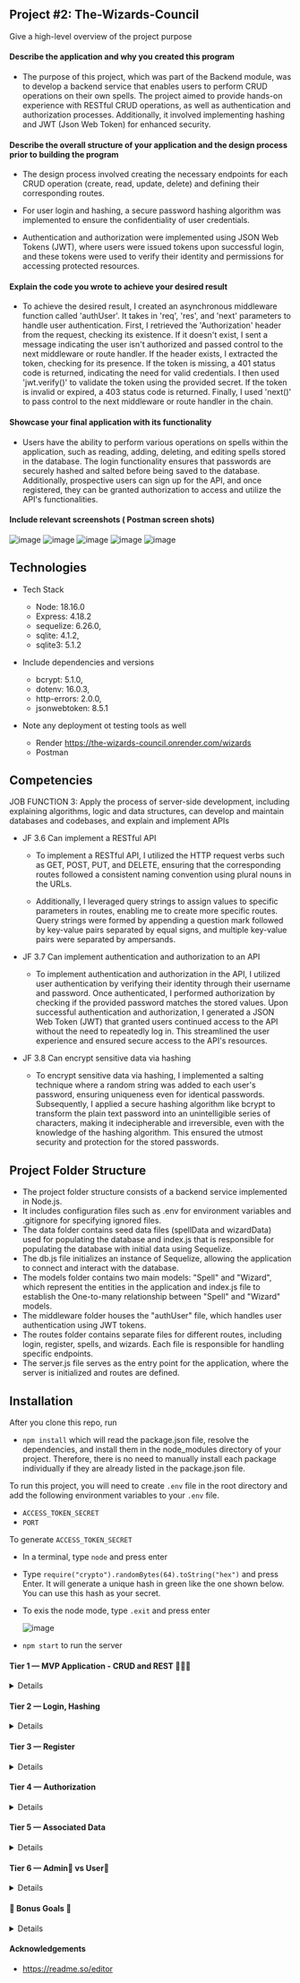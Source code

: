 ## Project #2: The-Wizards-Council

Give a high-level overview of the project purpose

#### Describe the application and why you created this program

- The purpose of this project, which was part of the Backend module, was to develop a backend service that enables users to perform CRUD operations on their own spells. The project aimed to provide hands-on experience with RESTful CRUD operations, as well as authentication and authorization processes. Additionally, it involved implementing hashing and JWT (Json Web Token) for enhanced security.

#### Describe the overall structure of your application and the design process prior to building the program

- The design process involved creating the necessary endpoints for each CRUD operation (create, read, update, delete) and defining their corresponding routes.

- For user login and hashing, a secure password hashing algorithm was implemented to ensure the confidentiality of user credentials.

- Authentication and authorization were implemented using JSON Web Tokens (JWT), where users were issued tokens upon successful login, and these tokens were used to verify their identity and permissions for accessing protected resources.

#### Explain the code you wrote to achieve your desired result

- To achieve the desired result, I created an asynchronous middleware function called 'authUser'. It takes in 'req', 'res', and 'next' parameters to handle user authentication. First, I retrieved the 'Authorization' header from the request, checking its existence. If it doesn't exist, I sent a message indicating the user isn't authorized and passed control to the next middleware or route handler. If the header exists, I extracted the token, checking for its presence. If the token is missing, a 401 status code is returned, indicating the need for valid credentials. I then used 'jwt.verify()' to validate the token using the provided secret. If the token is invalid or expired, a 403 status code is returned. Finally, I used 'next()' to pass control to the next middleware or route handler in the chain.

#### Showcase your final application with its functionality

- Users have the ability to perform various operations on spells within the application, such as reading, adding, deleting, and editing spells stored in the database. The login functionality ensures that passwords are securely hashed and salted before being saved to the database. Additionally, prospective users can sign up for the API, and once registered, they can be granted authorization to access and utilize the API's functionalities.

#### Include relevant screenshots ( Postman screen shots)

  ![image](https://github.com/33Ahn/vz-thrive-apprenticeship-portfolio/assets/87917443/a9d81bbe-da93-43de-99dd-76e037db24e7)
  ![image](https://github.com/33Ahn/vz-thrive-apprenticeship-portfolio/assets/87917443/3657d97c-8019-4ccf-90aa-feb877b7e033)
  ![image](https://github.com/33Ahn/vz-thrive-apprenticeship-portfolio/assets/87917443/ff73d2f9-ad5f-455d-aef8-cd9166f02840)
  ![image](https://github.com/33Ahn/vz-thrive-apprenticeship-portfolio/assets/87917443/22dcfc08-5db9-4b0f-9fca-840cff665b63)
  ![image](https://github.com/33Ahn/vz-thrive-apprenticeship-portfolio/assets/87917443/e6d8d0d5-f4ab-4e98-a1ab-2e941072522e)

## Technologies

- Tech Stack
    - Node: 18.16.0
    - Express: 4.18.2
    - sequelize: 6.26.0,
    - sqlite: 4.1.2,
    - sqlite3: 5.1.2

- Include dependencies and versions
    - bcrypt: 5.1.0,
    - dotenv: 16.0.3,
    - http-errors: 2.0.0,
    - jsonwebtoken: 8.5.1    

- Note any deployment ot testing tools as well

   - Render https://the-wizards-council.onrender.com/wizards
   - Postman


## Competencies

JOB FUNCTION 3: Apply the process of server-side development, including explaining algorithms, logic and data structures, can develop and maintain databases and codebases, and explain and implement APIs

- JF 3.6 Can implement a RESTful API

    - To implement a RESTful API, I utilized the HTTP request verbs such as GET, POST, PUT, and DELETE, ensuring that the corresponding routes followed a consistent naming convention using plural nouns in the URLs.

    - Additionally, I leveraged query strings to assign values to specific parameters in routes, enabling me to create more specific routes. Query strings were formed by appending a question mark followed by key-value pairs separated by equal signs, and multiple key-value pairs were separated by ampersands.

- JF 3.7 Can implement authentication and authorization to an API

    - To implement authentication and authorization in the API, I utilized user authentication by verifying their identity through their username and password. Once authenticated, I performed authorization by checking if the provided password matches the stored values. Upon successful authentication and authorization, I generated a JSON Web Token (JWT) that granted users continued access to the API without the need to repeatedly log in. This streamlined the user experience and ensured secure access to the API's resources.

- JF 3.8 Can encrypt sensitive data via hashing

   - To encrypt sensitive data via hashing, I implemented a salting technique where a random string was added to each user's password, ensuring uniqueness even for identical passwords. Subsequently, I applied a secure hashing algorithm like bcrypt to transform the plain text password into an unintelligible series of characters, making it indecipherable and irreversible, even with the knowledge of the hashing algorithm. This ensured the utmost security and protection for the stored passwords.

## Project Folder Structure

- The project folder structure consists of a backend service implemented in Node.js.
- It includes configuration files such as .env for environment variables and .gitignore for specifying ignored files.
- The data folder contains seed data files (spellData and wizardData) used for populating the database and index.js that is responsible for populating the database with initial data using Sequelize.
- The db.js file initializes an instance of Sequelize, allowing the application to connect and interact with the database.
- The models folder contains two main models: "Spell" and "Wizard", which represent the entities in the application and index.js file to establish the One-to-many relationship between "Spell" and "Wizard" models.
- The middleware folder houses the "authUser" file, which handles user authentication using JWT tokens.
- The routes folder contains separate files for different routes, including login, register, spells, and wizards. Each file is responsible for handling specific endpoints.
- The server.js file serves as the entry point for the application, where the server is initialized and routes are defined.

## Installation

After you clone this repo, run 
- `npm install` which will read the package.json file, resolve the dependencies, and install them in the node_modules directory of your project. Therefore, there is no need to manually install each package individually if they are already listed in the package.json file. 

To run this project, you will need to create `.env` file in the root directory and add the following environment variables to your `.env` file.
- `ACCESS_TOKEN_SECRET`
- `PORT`

To generate `ACCESS_TOKEN_SECRET`
- In a terminal, type `node` and press enter
- Type ` require("crypto").randomBytes(64).toString("hex") ` and press Enter. It will generate a unique hash in green like the one shown below. You can use this hash as your secret.
- To exis the node mode, type `.exit` and press enter

  ![image](https://github.com/33Ahn/vz-thrive-apprenticeship-portfolio/assets/87917443/54253151-ff61-4db8-aca4-4eba9e28a7d6)
 
- `npm start` to run the server 



 
 
 
 

#### Tier 1 — MVP Application - CRUD and REST 👨🏽‍💻
<details>

   ✨ As a User, I want to read 📔 ```spells``` from the database
  
   ✨ As a User, I want to add ```spells``` to the database
  
   ✨ As a User, I want to delete ```spells``` from the database
  
   ✨ As a User, I want to edit ```spells``` in the database
  
   ✨ As a User, I expect to do all of the above by accessing RESTful routes
  
   ✨ As a User, I want to log in to a deployed app.

         *  🚩 Deployed app <https://the-wizards-council.onrender.com/wizards>

</details>


#### Tier 2 — Login, Hashing
<details>

  ✨ As a User, I want to be able to log in to my API
  
  ✨ As a User, I want any passwords saved to be hashed and salted before saved to the database (note: If you use OAuth, you might not even store passwords at all!)
  
</details>

####  Tier 3 — Register
 <details>

  ✨ As a potential User, I want to be able to sign up for the API
   
  ✨ As a signed-up User, I want to be granted authorization to access the API
   
</details>

#### Tier 4 — Authorization
<details>

 ✨ As a User, I want my API protected from unauthorized Users 🙅
  
 ✨ As an unauthorized User, I want a helpful message telling me I do not have access to the API
  
 ✨ As a user, I want to receive a helpful error message anytime there is a problem with the request (i.e. error handling middleware)
  
 ✨ As a User, I expect not to be able to create new entities without first logging in / authenticating in some way (token/session)
  
 ✨ As a User, I want my data to only be accessible by myself
  
 ✨ As a User, I want my data to only be editable/deletable by myself
  
</details>

#### Tier 5 — Associated Data
<details>

 ✨ In addition to the Tier 1 MVP criteria…
  
 ✨ As a User, I want to be able to read a single entry
  
 ✨ As a User requesting a single entry, I want to see the associated user info and other associated data.
  
</details>

#### Tier 6 — Admin🔑 vs User💁
  <details>

 ✨ 🔑 As an Admin, I want to have a special super-user account type that allows access to content Users don’t have access to
    
 ✨ 💁 As a basic User, when requesting a list of all ```spells```, I expect to only see my own ```spells``` (not ```spells``` of other users)
    
 ✨ 🔑 As an Admin, when requesting a list of all ```spells```, I expect to be able to see all ```spells```, regardless of user/owner
    
 ✨ 🔑 As an Admin, I want to be able to edit other users’ information via the API
    
 ✨ 🔑 As an Admin, I want to be able to delete or edit any entity, regardless of user/owner
    
  </details>

#### 🎯 Bonus Goals 🎯
<details>

* 🎯 Bonus Goal 1: Front End Login
   * As a User, I want to be able to use a client-side form to Log in/out of my application.
   * As a User, I want to be able to sign up using a client-side form. This could be via a traditional web form, or more preferably, with a React app.

* 🎯 Bonus Goal 2: Seed
   * As a Developer cloning the repo for the first time, I want to be able to run a seed command and have the database populated with data.
   * As a Developer, I want multiple users to be seeded to the database

* 🎯 Bonus Goal 3: Testing
   * As a Developer, I want to be able to run a test commend (such as npm test or the command specific to your technology/project) and have all my tests run.
   * As a Developer, I want to know if my new code has broken anything (passing tests means it theoretically didn’t)

* 🎯 Bonus Goal 4: Continuous Integration
   * As a Developer, I want the tests to run each time I open a PR to the main branch.
   * As a Developer, I want failing tests to block a merge to main
 Note: GitHub Actions or TravisCI are each great options for this.

* 🎯 Bonus Goal 5: Pagination
   * As a Developer, I want to see many (Hundreds? Thousands?) ```spells``` seeded to use in testing. (Use an external package like faker to generate the data)
   * As a User requesting all ```spells```, I want to receive paginated data (10 results instead of 5K)
   * As a User requesting all ```spells```, I want to be able to request the next “page” or set of data
   * As a User requesting all ```spells```, I want to be able to edit the page size (10 results at a time vs 50 or other amount)

* 🎯 Bonus Goal 6: External API Automation
   * You could integrate external API for cool and fun functionality.
   * Intermediate - As a User signing up, I want to receive an email confirmation upon registration.  Use something like SendGrid - (100 free emails per day)
   * Advanced - As an Admin, I want to receive a daily email report with data about my entities (inventory value, daily throughput, etc).  I expect the report to come in at the same time every day.  You could achieve this by creating an interval-based Cron Job, running on a serverless host like Google Cloud or AWS Lambda.

* 🎯 Bonus Goal 7: Front End Application

  * As a User, I want to access, create, edit, and delete my data all from a front-end GUI application.

  * As a returning user, I want to be automatically logged in, instead of having to enter my credentials each time I revisit the application.

  * As a User, I want my app to be visually stunning

</details>
  
#### Acknowledgements
  - https://readme.so/editor 
